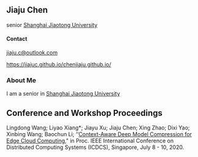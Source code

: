 ## Jiaju Chen

senior 
[Shanghai Jiaotong University](https://www.sjtu.edu.cn/)

#### Contact

jiaju.c@outlook.com

https://jiajuc.github.io/chenjiaju.github.io/

### About Me

I am a senior in [Shanghai Jiaotong University](https://www.sjtu.edu.cn/)

## Conference and Workshop Proceedings

Lingdong Wang; Liyao Xiang*; Jiayu Xu; Jiaju Chen; Xing Zhao; Dixi Yao; Xinbing Wang; Baochun Li; ‘‘[Context-Aware Deep Model Compression for Edge Cloud Computing](http://xiangliyao.cn/papers/icdcs-lingdong-20.pdf)," in Proc. IEEE International Conference on Distributed Computing Systems (ICDCS), Singapore, July 8 - 10, 2020.

